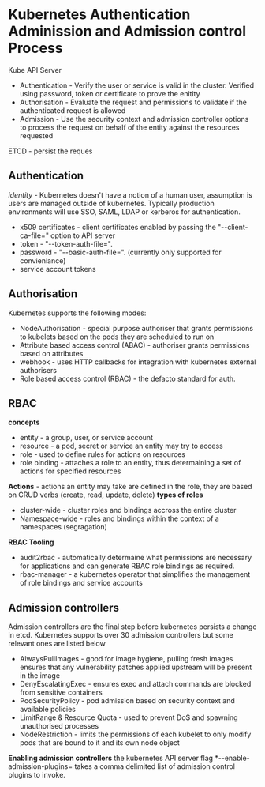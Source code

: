 # Kubernetes Authentication Adminission and Admission control Process

Kube API Server
* Authentication - Verify the user or service is valid in the cluster. Verified using password, token or certificate to prove the enitity
* Authorisation - Evaluate the request and permissions to validate if the authenticated request is allowed
* Admission - Use the security context and admission controller options to process the request on behalf of the entity against the resources requested

ETCD - persist the reques

## Authentication
*identity* - Kubernetes doesn't have a notion of a human user, assumption is users are managed outside of kubernetes. Typically production environments will use SSO, SAML, LDAP or kerberos for authentication.
 * x509 certificates - client certificates enabled by passing the "--client-ca-file=<somefile>" option to API server
 * token - "--token-auth-file=<somefile>". 
 * password - "--basic-auth-file=<somefile>". (currently only supported for convieniance)
 * service account tokens 

## Authorisation
Kubernetes supports the following modes:
* NodeAuthorisation - special purpose authoriser that grants permissions to kubelets based on the pods they are scheduled to run on 
* Attribute based access control (ABAC) - authoriser grants permissions based on attributes
* webhook - uses HTTP callbacks for integration with kubernetes external authorisers
* Role based access control (RBAC) - the defacto standard for auth. 

## RBAC 
**concepts**
* entity - a group, user, or service account
* resource - a pod, secret or service an entity may try to access
* role - used to define rules for actions on resources
* role binding - attaches a role to an entity, thus determaining a set of actions for specified resources

**Actions** - actions an entity may take are defined in the role, they are based on CRUD verbs (create, read, update, delete) 
**types of roles**
* cluster-wide - cluster roles and bindings accross the entire cluster
* Namespace-wide - roles and bindings within the context of a namespaces (segragation)

**RBAC Tooling**
* audit2rbac - automatically determaine what permissions are necessary for applications and can generate RBAC role bindings as required.
* rbac-manager - a kubernetes operator that simplifies the management of role bindings and service accounts 

## Admission controllers
Admission controllers are the final step before kubernetes persists a change in etcd. Kubernetes supports over 30 admission controllers but some relevant ones are listed below

* AlwaysPullImages - good for image hygiene, pulling fresh images ensures that any vulnerability patches applied upstream will be present in the image
* DenyEscalatingExec - ensures exec and attach commands are blocked from sensitive containers
* PodSecurityPolicy - pod admission based on security context and available policies
* LimitRange & Resource Quota - used to prevent DoS and spawning unauthorised processes
* NodeRestriction - limits the permissions of each kubelet to only modify pods that are bound to it and its own node object

**Enabling admission controllers**
the kubernetes API server flag *--enable-admission-plugins=<admissioncontroller> takes a comma delimited list of admission control plugins to invoke.
 


